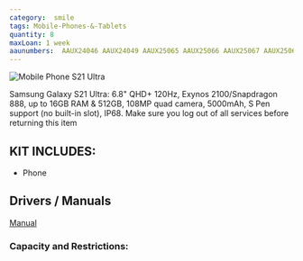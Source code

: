 ```yaml
---
category:  smile
tags: Mobile-Phones-&-Tablets
quantity: 8
maxLoan: 1 week
aaunumbers:  AAUX24046 AAUX24049 AAUX25065 AAUX25066 AAUX25067 AAUX25068 AAUX25069 AAUX25070
---
```

![Mobile Phone S21 Ultra](https://fdn2.gsmarena.com/vv/pics/samsung/samsung-galaxy-s21-ultra-5g-2.jpg)

Samsung Galaxy S21 Ultra: 6.8" QHD+ 120Hz, Exynos 2100/Snapdragon 888, up to 16GB RAM & 512GB, 108MP quad camera, 5000mAh, S Pen support (no built-in slot), IP68.  Make sure you log out of all services before returning this item
## KIT INCLUDES:
-  Phone

## Drivers / Manuals
[Manual](https://www.samsung.com/dk/support/model/SM-G998BZNHEUB/)



### Capacity and Restrictions:
